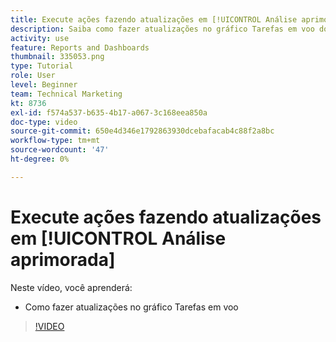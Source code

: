 ```yaml
---
title: Execute ações fazendo atualizações em [!UICONTROL Análise aprimorada]
description: Saiba como fazer atualizações no gráfico Tarefas em voo do Workfront.
activity: use
feature: Reports and Dashboards
thumbnail: 335053.png
type: Tutorial
role: User
level: Beginner
team: Technical Marketing
kt: 8736
exl-id: f574a537-b635-4b17-a067-3c168eea850a
doc-type: video
source-git-commit: 650e4d346e1792863930dcebafacab4c88f2a8bc
workflow-type: tm+mt
source-wordcount: '47'
ht-degree: 0%

---
```


# Execute ações fazendo atualizações em [!UICONTROL Análise aprimorada]

Neste vídeo, você aprenderá:

* Como fazer atualizações no gráfico Tarefas em voo

>[!VIDEO](https://video.tv.adobe.com/v/335053/?quality=12&learn=on)
